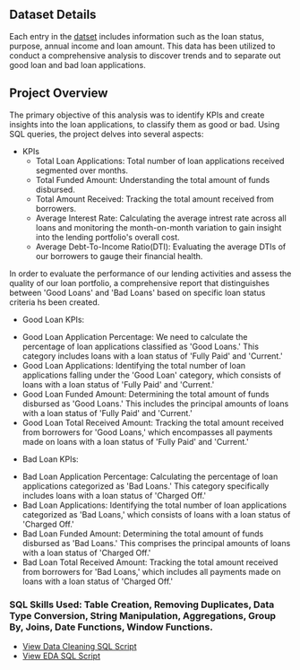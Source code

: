 ## Dataset Details
Each entry in the [datset](https://github.com/Debraj-Bora/SQL-Portfolio/blob/main/Bank%20Loan%20Case%20Study/financial_loan.csv) includes information such as the loan status, purpose, annual income and loan amount. This data has been utilized to conduct a comprehensive analysis to discover trends and to separate out good loan and bad loan applications.

## Project Overview
The primary objective of this analysis was to identify KPIs and create insights into the loan applications, to classify them as good or bad. Using SQL queries, the project delves into several aspects:
+ KPIs
  - Total Loan Applications: Total number of loan applications received segmented over months.
  - Total Funded Amount: Understanding the total amount of funds disbursed.
  - Total Amount Received: Tracking the total amount received from borrowers.
  - Average Interest Rate: Calculating the average intrest rate across all loans and monitoring the month-on-month variation to gain insight into the lending portfolio's overall cost.
  - Average Debt-To-Income Ratio(DTI): Evaluating the average DTIs of our borrowers to gauge their financial health.

In order to evaluate the performance of our lending activities and assess the quality of our loan portfolio, a comprehensive report that distinguishes between 'Good Loans' and 'Bad Loans' based on specific loan status criteria hs been created.

+ Good Loan KPIs:
 - Good Loan Application Percentage: We need to calculate the percentage of loan applications classified as 'Good Loans.' This category includes loans with a loan status of 'Fully Paid' and 'Current.'
 - Good Loan Applications: Identifying the total number of loan applications falling under the 'Good Loan' category, which consists of loans with a loan status of 'Fully Paid' and 'Current.'
 - Good Loan Funded Amount: Determining the total amount of funds disbursed as 'Good Loans.' This includes the principal amounts of loans with a loan status of 'Fully Paid' and 'Current.'
 - Good Loan Total Received Amount: Tracking the total amount received from borrowers for 'Good Loans,' which encompasses all payments made on loans with a loan status of 'Fully Paid' and 'Current.'

+ Bad Loan KPIs:
 - Bad Loan Application Percentage: Calculating the percentage of loan applications categorized as 'Bad Loans.' This category specifically includes loans with a loan status of 'Charged Off.'
 - Bad Loan Applications: Identifying the total number of loan applications categorized as 'Bad Loans,' which consists of loans with a loan status of 'Charged Off.'
 - Bad Loan Funded Amount: Determining the total amount of funds disbursed as 'Bad Loans.' This comprises the principal amounts of loans with a loan status of 'Charged Off.'
 - Bad Loan Total Received Amount: Tracking the total amount received from borrowers for 'Bad Loans,' which includes all payments made on loans with a loan status of 'Charged Off.'

### SQL Skills Used: Table Creation, Removing Duplicates, Data Type Conversion, String Manipulation, Aggregations, Group By, Joins, Date Functions, Window Functions.
- [View Data Cleaning SQL Script](https://github.com/Debraj-Bora/SQL-Portfolio/blob/main/Bank%20Loan%20Case%20Study/loan_DataCleaning.sql)
- [View EDA SQL Script](https://github.com/Debraj-Bora/SQL-Portfolio/blob/main/Bank%20Loan%20Case%20Study/loan_EDA.sql)

